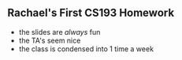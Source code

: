 ## Rachael's First CS193 Homework
- the slides are _always_ fun
- the TA's seem nice
- the class is condensed into 1 time a week
